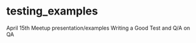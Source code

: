 testing_examples
================

April 15th Meetup presentation/examples Writing a Good Test and Q/A on QA
